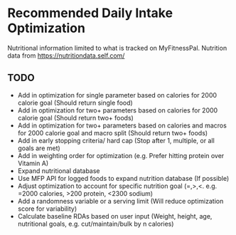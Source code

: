 # Recommended Daily Intake Optimization
Nutritional information limited to what is tracked on MyFitnessPal.
Nutrition data from https://nutritiondata.self.com/

## TODO
- Add in optimization for single parameter based on calories for 2000 calorie goal (Should return single food)
- Add in optimization for two+ parameters based on calories for 2000 calorie goal (Should return two+ foods)
- Add in optimization for two+ parameters based on calories and macros for 2000 calorie goal and macro split (Should return two+ foods)
- Add in early stopping criteria/ hard cap (Stop after 1, multiple, or all goals are met)
- Add in weighting order for optimization (e.g. Prefer hitting protein over Vitamin A)
- Expand nutritional database
- Use MFP API for logged foods to expand nutrition database (If possible)
- Adjust optimization to account for specific nutrition goal (=,>,<. e.g. =2000 calories, >200 protein, <2300 sodium)
- Add a randomness variable or a serving limit (Will reduce optimization score for variability)
- Calculate baseline RDAs based on user input (Weight, height, age, nutritional goals, e.g. cut/maintain/bulk by n calories)